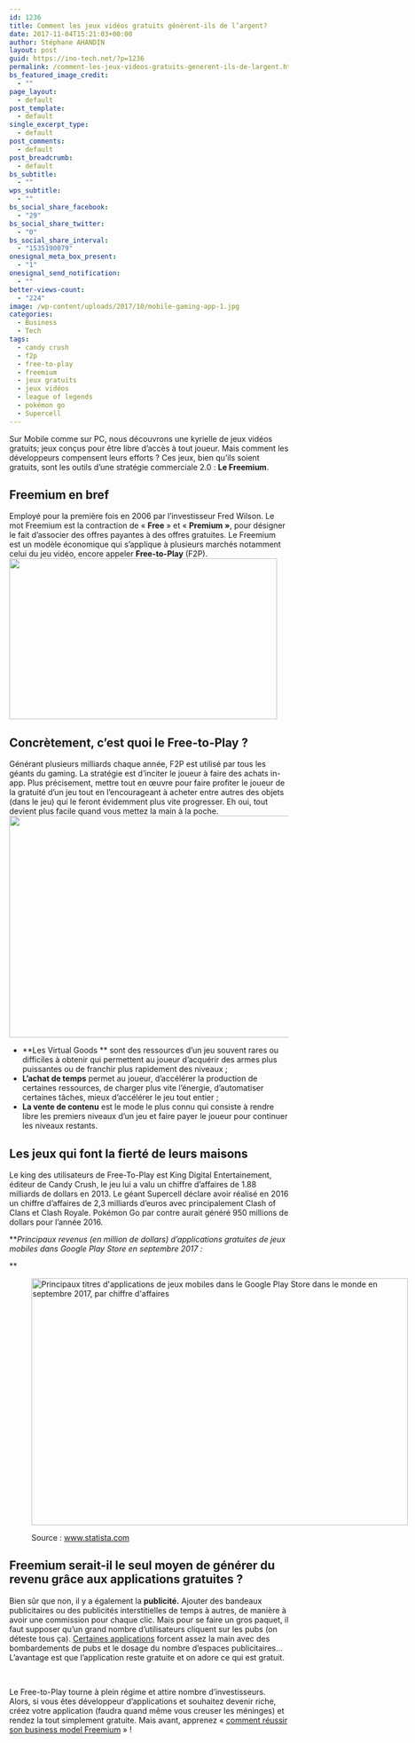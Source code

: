 ```yaml
---
id: 1236
title: Comment les jeux vidéos gratuits génèrent-ils de l’argent?
date: 2017-11-04T15:21:03+00:00
author: Stéphane AHANDIN
layout: post
guid: https://ino-tech.net/?p=1236
permalink: /comment-les-jeux-videos-gratuits-generent-ils-de-largent.html
bs_featured_image_credit:
  - ""
page_layout:
  - default
post_template:
  - default
single_excerpt_type:
  - default
post_comments:
  - default
post_breadcrumb:
  - default
bs_subtitle:
  - ""
wps_subtitle:
  - ""
bs_social_share_facebook:
  - "29"
bs_social_share_twitter:
  - "0"
bs_social_share_interval:
  - "1535190079"
onesignal_meta_box_present:
  - "1"
onesignal_send_notification:
  - ""
better-views-count:
  - "224"
image: /wp-content/uploads/2017/10/mobile-gaming-app-1.jpg
categories:
  - Business
  - Tech
tags:
  - candy crush
  - f2p
  - free-to-play
  - freemium
  - jeux gratuits
  - jeux vidéos
  - league of legends
  - pokémon go
  - Supercell
---
```

Sur Mobile comme sur PC, nous découvrons une kyrielle de jeux vidéos gratuits; jeux conçus pour être libre d&rsquo;accès à tout joueur. Mais comment les développeurs compensent leurs efforts ? Ces jeux, bien qu&rsquo;ils soient gratuits, sont les outils d’une stratégie commerciale 2.0 : **Le Freemium**.

## Freemium en bref

Employé pour la première fois en 2006 par l’investisseur Fred Wilson. Le mot Freemium est la contraction de « **Free** » et « **Premium »**, pour désigner le fait d&rsquo;associer des offres payantes à des offres gratuites. Le Freemium est un modèle économique qui s’applique à plusieurs marchés notamment celui du jeu vidéo, encore appeler **Free-to-Play** (F2P).<img class=" wp-image-2042 aligncenter" src="https://ino-tech.net/wp-content/uploads/2017/11/freemium-1.jpg" alt="" width="483" height="290" />

## Concrètement, c’est quoi le Free-to-Play ?

Générant plusieurs milliards chaque année, F2P est utilisé par tous les géants du gaming. La stratégie est d&rsquo;inciter le joueur à faire des achats in-app. Plus précisement, mettre tout en œuvre pour faire profiter le joueur de la gratuité d’un jeu tout en l’encourageant à acheter entre autres des objets (dans le jeu) qui le feront évidemment plus vite progresser. Eh oui, tout devient plus facile quand vous mettez la main à la poche.<img class=" wp-image-1947 aligncenter" src="https://ino-tech.net/wp-content/uploads/2017/11/candy-crush-bank-in-app.jpg" alt="" width="631" height="400" />

  * **Les Virtual Goods ** sont des ressources d’un jeu souvent rares ou difficiles à obtenir qui permettent au joueur d’acquérir des armes plus puissantes ou de franchir plus rapidement des niveaux ;
  * **L’achat de temps** permet au joueur, d’accélérer la production de certaines ressources, de charger plus vite l&rsquo;énergie, d’automatiser certaines tâches, mieux d’accélérer le jeu tout entier ;
  * **La vente de contenu** est le mode le plus connu qui consiste à rendre libre les premiers niveaux d’un jeu et faire payer le joueur pour continuer les niveaux restants.

## Les jeux qui font la fierté de leurs maisons

Le king des utilisateurs de Free-To-Play est King Digital Entertainement, éditeur de Candy Crush, le jeu lui a valu un chiffre d’affaires de 1.88 milliards de dollars en 2013. Le géant Supercell déclare avoir réalisé en 2016 un chiffre d&rsquo;affaires de 2,3 milliards d&rsquo;euros avec principalement Clash of Clans et Clash Royale. Pokémon Go par contre aurait généré 950 millions de dollars pour l’année 2016.

**_Principaux revenus (en million de dollars) d&rsquo;applications gratuites de jeux mobiles dans Google Play Store en septembre 2017 :_
  
** <figure id="attachment_1688" style="width: 679px" class="wp-caption alignnone">

[<img class="wp-image-1688" src="https://ino-tech.net/wp-content/uploads/2017/10/Stat-mobile.jpg" alt="Principaux titres d'applications de jeux mobiles dans le Google Play Store dans le monde en septembre 2017, par chiffre d'affaires " width="679" height="445" />](https://ino-tech.net/wp-content/uploads/2017/10/Stat-mobile.jpg)<figcaption class="wp-caption-text">Source : www.statista.com</figcaption></figure> 

## Freemium serait-il le seul moyen de générer du revenu grâce aux applications gratuites ?

Bien sûr que non, il y a également la **publicité.** Ajouter des bandeaux publicitaires ou des publicités interstitielles de temps à autres, de manière à avoir une commission pour chaque clic. Mais pour se faire un gros paquet, il faut supposer qu’un grand nombre d&rsquo;utilisateurs cliquent sur les pubs (on déteste tous ça). [Certaines applications](https://ino-tech.net/applications-gratuites-potentiel-danger.html) forcent assez la main avec des bombardements de pubs et le dosage du nombre d’espaces publicitaires&#8230; L&rsquo;avantage est que l&rsquo;application reste gratuite et on adore ce qui est gratuit.

&nbsp;

Le Free-to-Play tourne à plein régime et attire nombre d&rsquo;investisseurs. Alors, si vous êtes développeur d&rsquo;applications et souhaitez devenir riche, créez votre application (faudra quand même vous creuser les méninges) et rendez la tout simplement gratuite. Mais avant, apprenez « [comment réussir son business model Freemium](http://www.conseilsmarketing.com/promotion-des-ventes/comment-reussir-son-business-modele-freemium-walkcast-freemium-2) » !